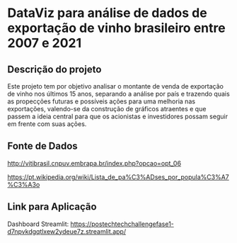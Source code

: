 # DataViz para análise de dados de exportação de vinho brasileiro entre 2007 e 2021

## Descrição do projeto

Este projeto tem por objetivo analisar o montante de venda de exportação de vinho nos últimos 15 anos, separando a análise por país e trazendo quais as propecções futuras e possíveis ações para uma melhoria nas exportações, valendo-se da construção de gráficos atraentes e que passem a ideia central para que os acionistas e investidores possam seguir em frente com suas ações.

## Fonte de Dados

http://vitibrasil.cnpuv.embrapa.br/index.php?opcao=opt_06

https://pt.wikipedia.org/wiki/Lista_de_pa%C3%ADses_por_popula%C3%A7%C3%A3o

## Link para Aplicação

Dashboard Streamlit: https://postechtechchallengefase1-d7npvkdgqtlxew2ydeue7z.streamlit.app/
